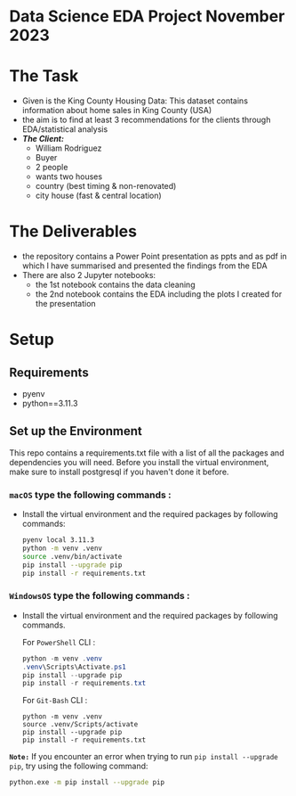 # Data Science EDA Project November 2023

# The Task

- Given is the King County Housing Data: This dataset contains information about home sales in King County (USA)
- the aim is to find at least 3 recommendations for the clients through EDA/statistical analysis
- ***The Client:*** 
   + William Rodriguez
   + Buyer
   + 2 people
   + wants two houses 
   + country (best timing & non-renovated)
   + city house (fast & central location)
     
# The Deliverables

- the repository contains a Power Point presentation as ppts and as pdf in which I have summarised and presented the findings from the EDA 
- There are also 2 Jupyter notebooks:
  + the 1st notebook contains the data cleaning
  + the 2nd notebook contains the EDA including the plots I created for the presentation 


# Setup


## Requirements

- pyenv
- python==3.11.3


## Set up the Environment
This repo contains a requirements.txt file with a list of all the packages and dependencies you will need. Before you install the virtual environment, make sure to install postgresql if you haven't done it before.


### **`macOS`** type the following commands : 


- Install the virtual environment and the required packages by following commands:

    ```BASH
    pyenv local 3.11.3
    python -m venv .venv
    source .venv/bin/activate
    pip install --upgrade pip
    pip install -r requirements.txt
    ```
### **`WindowsOS`** type the following commands :


- Install the virtual environment and the required packages by following commands.

   For `PowerShell` CLI :

    ```PowerShell
    python -m venv .venv
    .venv\Scripts\Activate.ps1
    pip install --upgrade pip
    pip install -r requirements.txt
    ```

    For `Git-Bash` CLI :
    ```
    python -m venv .venv
    source .venv/Scripts/activate
    pip install --upgrade pip
    pip install -r requirements.txt
    ```
 

 **`Note:`**
    If you encounter an error when trying to run `pip install --upgrade pip`, try using the following command:

   ```Bash
   python.exe -m pip install --upgrade pip
   ```
